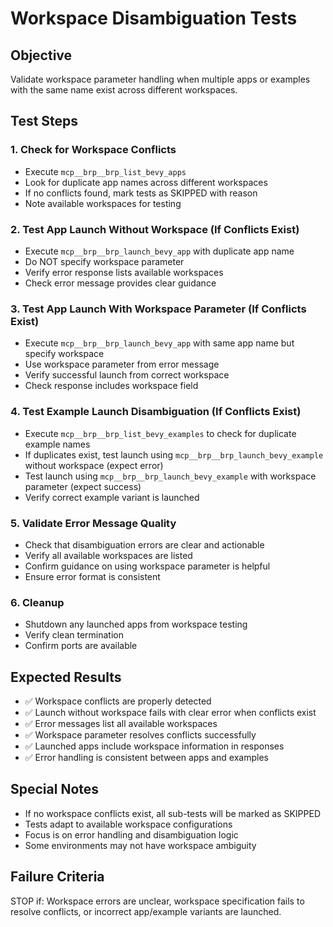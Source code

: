 # Workspace Disambiguation Tests

## Objective
Validate workspace parameter handling when multiple apps or examples with the same name exist across different workspaces.

## Test Steps

### 1. Check for Workspace Conflicts
- Execute `mcp__brp__brp_list_bevy_apps`
- Look for duplicate app names across different workspaces
- If no conflicts found, mark tests as SKIPPED with reason
- Note available workspaces for testing

### 2. Test App Launch Without Workspace (If Conflicts Exist)
- Execute `mcp__brp__brp_launch_bevy_app` with duplicate app name
- Do NOT specify workspace parameter
- Verify error response lists available workspaces
- Check error message provides clear guidance

### 3. Test App Launch With Workspace Parameter (If Conflicts Exist)
- Execute `mcp__brp__brp_launch_bevy_app` with same app name but specify workspace
- Use workspace parameter from error message
- Verify successful launch from correct workspace
- Check response includes workspace field

### 4. Test Example Launch Disambiguation (If Conflicts Exist)
- Execute `mcp__brp__brp_list_bevy_examples` to check for duplicate example names
- If duplicates exist, test launch using `mcp__brp__brp_launch_bevy_example` without workspace (expect error)
- Test launch using `mcp__brp__brp_launch_bevy_example` with workspace parameter (expect success)
- Verify correct example variant is launched

### 5. Validate Error Message Quality
- Check that disambiguation errors are clear and actionable
- Verify all available workspaces are listed
- Confirm guidance on using workspace parameter is helpful
- Ensure error format is consistent

### 6. Cleanup
- Shutdown any launched apps from workspace testing
- Verify clean termination
- Confirm ports are available

## Expected Results
- ✅ Workspace conflicts are properly detected
- ✅ Launch without workspace fails with clear error when conflicts exist
- ✅ Error messages list all available workspaces
- ✅ Workspace parameter resolves conflicts successfully
- ✅ Launched apps include workspace information in responses
- ✅ Error handling is consistent between apps and examples

## Special Notes
- If no workspace conflicts exist, all sub-tests will be marked as SKIPPED
- Tests adapt to available workspace configurations  
- Focus is on error handling and disambiguation logic
- Some environments may not have workspace ambiguity

## Failure Criteria
STOP if: Workspace errors are unclear, workspace specification fails to resolve conflicts, or incorrect app/example variants are launched.